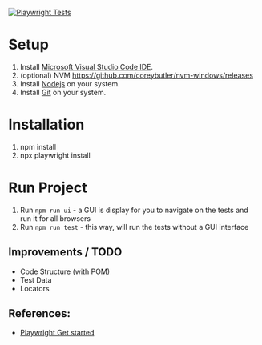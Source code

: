 [![Playwright Tests](https://github.com/eplteixeira/Mercedes-Benz-Automation-Challenge/actions/workflows/main.yml/badge.svg)](https://github.com/eplteixeira/Mercedes-Benz-Automation-Challenge/actions/workflows/main.yml)

# Setup
1. Install [Microsoft Visual Studio Code IDE](https://code.visualstudio.com).
1. (optional) NVM https://github.com/coreybutler/nvm-windows/releases
1. Install [Nodejs](https://nodejs.org/en/download/) on your system.
1. Install [Git](https://git-scm.com/download/) on your system.

# Installation
1. npm install
1. npx playwright install

# Run Project
1. Run `npm run ui` - a GUI is display for you to navigate on the tests and run it for all browsers
1. Run `npm run test` - this way, will run the tests without a GUI interface

## Improvements / TODO
- Code Structure (with POM)
- Test Data
- Locators

## References:
- [Playwright Get started](https://playwright.dev/docs/intro)
